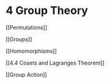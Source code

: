 # 4 Group Theory

[[Permutations]]

[[Groups]]

[[Homomorphisms]]

[[4.4 Cosets and Lagranges Theorem]]

[[Group Action]]
